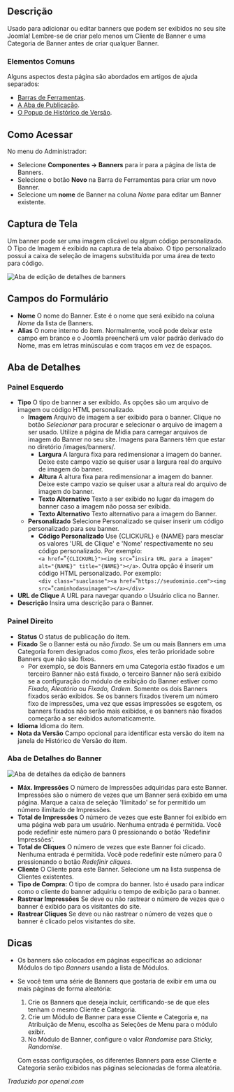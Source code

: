 <!-- Filename: Help4.x:Banners:_Edit  / Display title: Banners: Editar -->

## Descrição

Usado para adicionar ou editar banners que podem ser exibidos no seu site Joomla!
Lembre-se de criar pelo menos um Cliente de Banner e uma Categoria de Banner
antes de criar qualquer Banner.

### Elementos Comuns

Alguns aspectos desta página são abordados em artigos de ajuda separados:

* [Barras de Ferramentas](jdocmanual?article=help/common-elements/toolbars).
* [A Aba de Publicação](jdocmanual?article=help/common-elements/edit-publishing).
* [O Popup de Histórico de Versão](jdocmanual?article=help/common-elements/edit-version-history).

## Como Acessar

No menu do Administrador:
- Selecione **Componentes → Banners** para ir para a página de lista de Banners.
- Selecione o botão **Novo** na Barra de Ferramentas para criar um novo Banner.
- Selecione um **nome** de Banner na coluna *Nome* para editar um Banner existente.

## Captura de Tela

Um banner pode ser uma imagem clicável ou algum código personalizado. O Tipo de Imagem é exibido na captura de tela abaixo. O tipo personalizado possui a caixa de seleção de imagens substituída por uma área de texto para código.

![Aba de edição de detalhes de banners](../../../ptbr/images/banners/banners-edit-details-tab.png)

## Campos do Formulário

- **Nome** O nome do Banner. Este é o nome que será exibido
  na coluna *Nome* da lista de Banners.
- **Alias** O nome interno do item. Normalmente, você pode deixar este
  campo em branco e o Joomla preencherá um valor padrão derivado do Nome,
  mas em letras minúsculas e com traços em vez de espaços.

## Aba de Detalhes

### Painel Esquerdo

- **Tipo** O tipo de banner a ser exibido. As opções são um arquivo de imagem ou
  código HTML personalizado.
  - **Imagem** Arquivo de imagem a ser exibido para o banner. Clique no botão *Selecionar*
    para procurar e selecionar o arquivo de imagem a ser usado. Utilize a página de Mídia
    para carregar arquivos de imagem do Banner no seu site. Imagens para Banners
    têm que estar no diretório /images/banners/.
    - **Largura** A largura fixa para redimensionar a imagem do banner. Deixe
      este campo vazio se quiser usar a largura real do arquivo de imagem do banner.
    - **Altura** A altura fixa para redimensionar a imagem do banner. Deixe
      este campo vazio se quiser usar a altura real do arquivo de imagem do banner.
    - **Texto Alternativo** Texto a ser exibido no lugar da imagem do banner
      caso a imagem não possa ser exibida.
    - **Texto Alternativo** Texto alternativo para a imagem do Banner.
  - **Personalizado** Selecione Personalizado se quiser inserir um código personalizado para
    seu banner.
    - **Código Personalizado** Use {CLICKURL} e {NAME} para mesclar os valores 'URL de Clique'
      e 'Nome' respectivamente no seu código personalizado. Por exemplo:<br>
      `<a href=`&#34;`{CLICKURL}"><img src=`&#34;`insira URL para a imagem" alt="{NAME}" title="{NAME}"></a>`.
      Outra opção é inserir um código HTML personalizado. Por exemplo:<br>
      `<div class="suaclasse"><a href=`&#34;`https://seudominio.com"><img src=`&#34;`caminhodasuimagem"></a></div>`
- **URL de Clique** A URL para navegar quando o Usuário clica no
  Banner.
- **Descrição** Insira uma descrição para o Banner.

### Painel Direito

- **Status** O status de publicação do item.
- **Fixado** Se o Banner está ou não *fixado*. Se
  um ou mais Banners em uma Categoria forem designados como *fixos*, eles terão
  prioridade sobre Banners que não são fixos.
    - Por exemplo, se dois Banners em uma Categoria estão fixados e um terceiro Banner
    não está fixado, o terceiro Banner não será exibido se a configuração do módulo de exibição
    do Banner estiver como *Fixado, Aleatório* ou *Fixado, Ordem*. Somente os
    dois Banners fixados serão exibidos. Se os banners fixados tiverem um número fixo
    de impressões, uma vez que essas impressões se esgotem, os banners fixados não
    serão mais exibidos, e os banners não fixados começarão
    a ser exibidos automaticamente.
- **Idioma** Idioma do item.
- **Nota da Versão** Campo opcional para identificar esta versão do item
  na janela de Histórico de Versão do item.

### Aba de Detalhes do Banner

![Aba de detalhes da edição de banners](../../../ptbr/images/banners/banners-edit-banner-details-tab.png)

- **Máx. Impressões** O número de Impressões adquiridas para este
  Banner. Impressões são o número de vezes que um Banner será exibido
  em uma página. Marque a caixa de seleção 'Ilimitado' se for permitido um número ilimitado de
  Impressões.
- **Total de Impressões** O número de vezes que este Banner foi
  exibido em uma página web para um usuário. Nenhuma entrada é permitida. Você pode redefinir
  este número para 0 pressionando o botão 'Redefinir Impressões'.
- **Total de Cliques** O número de vezes que este Banner foi clicado. Nenhuma
  entrada é permitida. Você pode redefinir este número para 0 pressionando o
  botão *Redefinir cliques*.
- **Cliente** O Cliente para este Banner. Selecione um na lista suspensa
  de Clientes existentes.
- **Tipo de Compra:** O tipo de compra do banner. Isto é usado para
  indicar como o cliente do banner adquiriu o tempo de exibição para o
  banner.
- **Rastrear Impressões** Se deve ou não rastrear o número de vezes que
  o banner é exibido para os visitantes do site.
- **Rastrear Cliques** Se deve ou não rastrear o número de vezes que
  o banner é clicado pelos visitantes do site.

## Dicas

- Os banners são colocados em páginas específicas ao adicionar Módulos do tipo *Banners* usando a lista de Módulos.
- Se você tem uma série de Banners que gostaria de exibir em uma ou mais páginas de forma aleatória:
  1. Crie os Banners que deseja incluir, certificando-se de que eles tenham o mesmo Cliente e Categoria.
  2. Crie um Módulo de Banner para esse Cliente e Categoria e, na Atribuição de Menu, escolha as Seleções de Menu para o módulo exibir.
  3. No Módulo de Banner, configure o valor *Randomise* para *Sticky, Randomise*.

  Com essas configurações, os diferentes Banners para esse Cliente e Categoria serão exibidos nas páginas selecionadas de forma aleatória.

*Traduzido por openai.com*

